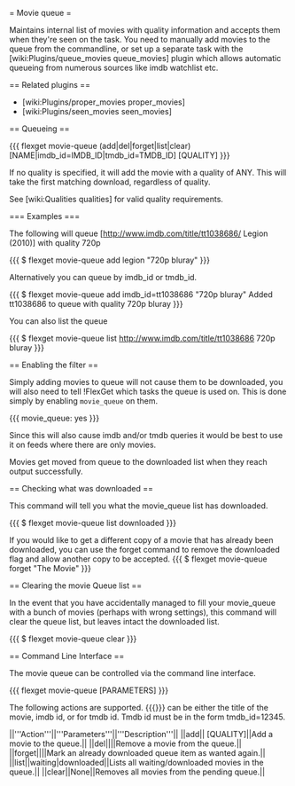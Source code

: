 = Movie queue =

Maintains internal list of movies with quality information and accepts them when they're seen on the task.
You need to manually add movies to the queue from the commandline, or set up a separate task with the [wiki:Plugins/queue_movies queue_movies] plugin which allows automatic queueing from numerous sources like imdb watchlist etc.

== Related plugins ==

 * [wiki:Plugins/proper_movies proper_movies]
 * [wiki:Plugins/seen_movies seen_movies]

== Queueing ==

{{{
flexget movie-queue (add|del|forget|list|clear) [NAME|imdb_id=IMDB_ID|tmdb_id=TMDB_ID] [QUALITY]
}}}

If no quality is specified, it will add the movie with a quality of ANY. This will take the first matching download, regardless of quality.

See [wiki:Qualities qualities] for valid quality requirements.

=== Examples ===

The following will queue [http://www.imdb.com/title/tt1038686/ Legion (2010)] with quality 720p

{{{
$ flexget movie-queue add legion "720p bluray"
}}}

Alternatively you can queue by imdb_id or tmdb_id.

{{{
$ flexget movie-queue add imdb_id=tt1038686 "720p bluray"
Added tt1038686 to queue with quality 720p bluray
}}}

You can also list the queue

{{{
$ flexget movie-queue list
http://www.imdb.com/title/tt1038686 720p bluray
}}}

== Enabling the filter ==

Simply adding movies to queue will not cause them to be downloaded, you will also need to tell !FlexGet which tasks the queue is used on. This is done simply by enabling `movie_queue` on them.

{{{
movie_queue: yes
}}}

Since this will also cause imdb and/or tmdb queries it would be best to use it on feeds where there are only movies.

Movies get moved from queue to the downloaded list when they reach output successfully.

== Checking what was downloaded ==

This command will tell you what the movie_queue list has downloaded.

{{{
$ flexget movie-queue list downloaded
}}}

If you would like to get a different copy of a movie that has already been downloaded, you can use the forget command to remove the downloaded flag and allow another copy to be accepted.
{{{
$ flexget movie-queue forget "The Movie"
}}}

== Clearing the movie Queue list ==

In the event that you have accidentally managed to fill your movie_queue with a bunch of movies (perhaps with wrong settings), this command will clear the queue list, but leaves intact the downloaded list.


{{{
$ flexget movie-queue clear
}}}

== Command Line Interface ==

The movie queue can be controlled via the command line interface. 

{{{
flexget movie-queue <ACTION> [PARAMETERS]
}}}

The following actions are supported. {{{<IDENTIFIER>}}} can be either the title of the movie, imdb id, or for tmdb id. Tmdb id must be in the form tmdb_id=12345.

||'''Action'''||'''Parameters'''||'''Description'''||
||add||<IDENTIFIER> [QUALITY]||Add a movie to the queue.||
||del||<IDENTIFIER>||Remove a movie from the queue.||
||forget||<IDENTIFIER>||Mark an already downloaded queue item as wanted again.||
||list||waiting|downloaded||Lists all waiting/downloaded movies in the queue.||
||clear||None||Removes all movies from the pending queue.||
